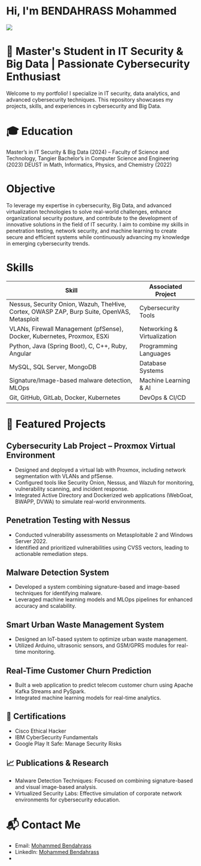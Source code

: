 # Hi, I'm BENDAHRASS Mohammed
<a href="https://linkedin.com"><img src="https://img.shields.io/badge/-LinkedIn-0072b1?&style=for-the-badge&logo=linkedin&logoColor=white" /></a>

# 📍 Master's Student in IT Security & Big Data | Passionate Cybersecurity Enthusiast

Welcome to my portfolio! I specialize in IT security, data analytics, and advanced cybersecurity techniques. This repository showcases my projects, skills, and experiences in cybersecurity and Big Data.

# 🎓 Education
Master’s in IT Security & Big Data (2024) – Faculty of Science and Technology, Tangier
Bachelor’s in Computer Science and Engineering (2023)
DEUST in Math, Informatics, Physics, and Chemistry (2022)


# Objective

To leverage my expertise in cybersecurity, Big Data, and advanced virtualization technologies to solve real-world challenges, enhance organizational security posture, and contribute to the development of innovative solutions in the field of IT security. I aim to combine my skills in penetration testing, network security, and machine learning to create secure and efficient systems while continuously advancing my knowledge in emerging cybersecurity trends.

# Skills

| Skill                                         | Associated Project         |
|-----------------------------------------------|----------------------------|
| Nessus, Security Onion, Wazuh, TheHive, Cortex, OWASP ZAP, Burp Suite, OpenVAS, Metasploit          |Cybersecurity Tools|
| VLANs, Firewall Management (pfSense), Docker, Kubernetes, Proxmox, ESXi |Networking & Virtualization|
| Python, Java (Spring Boot), C, C++, Ruby, Angular         | Programming Languages|
| MySQL, SQL Server, MongoDB      | Database Systems|
| Signature/Image-based malware detection, MLOps                |Machine Learning & AI|
| Git, GitHub, GitLab, Docker, Kubernetes |DevOps & CI/CD|


# 🚀 Featured Projects

## Cybersecurity Lab Project – Proxmox Virtual Environment
  - Designed and deployed a virtual lab with Proxmox, including network segmentation with VLANs and pfSense.
  - Configured tools like Security Onion, Nessus, and Wazuh for monitoring, vulnerability scanning, and incident response.
  - Integrated Active Directory and Dockerized web applications (WebGoat, BWAPP, DVWA) to simulate real-world environments.

## Penetration Testing with Nessus
  - Conducted vulnerability assessments on Metasploitable 2 and Windows Server 2022.
  - Identified and prioritized vulnerabilities using CVSS vectors, leading to actionable remediation steps.

## Malware Detection System

  - Developed a system combining signature-based and image-based techniques for identifying malware.
  - Leveraged machine learning models and MLOps pipelines for enhanced accuracy and scalability.

## Smart Urban Waste Management System
  - Designed an IoT-based system to optimize urban waste management.
  - Utilized Arduino, ultrasonic sensors, and GSM/GPRS modules for real-time monitoring.

## Real-Time Customer Churn Prediction
  - Built a web application to predict telecom customer churn using Apache Kafka Streams and PySpark.
  - Integrated machine learning models for real-time analytics.

## 🌟 Certifications
  - Cisco Ethical Hacker
  - IBM CyberSecurity Fundamentals
  - Google Play It Safe: Manage Security Risks

## 📈 Publications & Research
  - Malware Detection Techniques: Focused on combining signature-based and visual image-based analysis.
  - Virtualized Security Labs: Effective simulation of corporate network environments for cybersecurity education.

# 📬 Contact Me
  - Email: [Mohammed Bendahrass](mohammedbendahrass@gmail.com)
  - LinkedIn: [Mohammed Bendahrass](https://www.linkedin.com/in/mohammed-bendahrass-3b7328245/)
  - 
